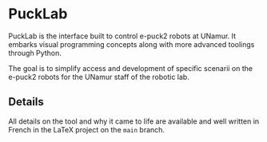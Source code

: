 # PuckLab

PuckLab is the interface built to control e-puck2 robots at UNamur. It embarks visual programming concepts along with more advanced toolings through Python.

The goal is to simplify access and development of specific scenarii on the e-puck2 robots for the UNamur staff of the robotic lab.

## Details
All details on the tool and why it came to life are available and well written in French in the LaTeX project on the `main` branch.
